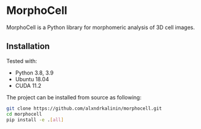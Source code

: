 # MorphoCell

MorphoCell is a Python library for morphomeric analysis of 3D cell images.

## Installation

Tested with:
* Python 3.8, 3.9
* Ubuntu 18.04
* CUDA 11.2

The project can be installed from source as following:

```bash
git clone https://github.com/alxndrkalinin/morphocell.git
cd morphocell
pip install -e .[all]
```
